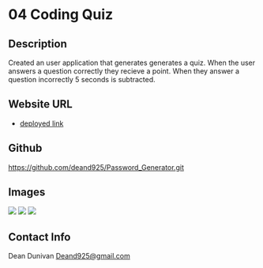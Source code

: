 # 04 Coding Quiz

## Description

Created an user application that generates generates a quiz. When the user answers a question correctly they recieve a point. When they answer a question incorrectly 5 seconds is subtracted. 

## Website URL 

* [deployed link]( https://deand925.github.io/Password_Generator/)

## Github

https://github.com/deand925/Password_Generator.git


## Images

<img src="assets/README-img/Screen Shot 2022-07-26 at 2.04.01 PM.png">

<img src="assets/README-img/Screen Shot 2022-07-26 at 2.04.29 PM.png">

<img src="assets/README-img/Screen Shot 2022-07-26 at 2.04.45 PM.png">


## Contact Info

Dean Dunivan
Deand925@gmail.com